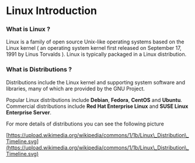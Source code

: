 # Linux Introduction

### What is Linux ?

Linux is a family of open source Unix-like operating systems based on the Linux kernel ( an operating system kernel first released on September 17, 1991 by Linus Torvalds ). Linux is typically packaged in a Linux distribution.

### What is Distributions ?

Distributions include the Linux kernel and supporting system software and libraries, many of which are provided by the GNU Project.

Popular Linux distributions include **Debian**, **Fedora**, **CentOS** and **Ubuntu**. Commercial distributions include **Red Hat Enterprise Linux** and **SUSE Linux Enterprise Server**.

For more details of distributions you can see the following picture

[https://upload.wikimedia.org/wikipedia/commons/1/1b/Linux\_Distribution\_Timeline.svg](https://upload.wikimedia.org/wikipedia/commons/1/1b/Linux\_Distribution\_Timeline.svg)

